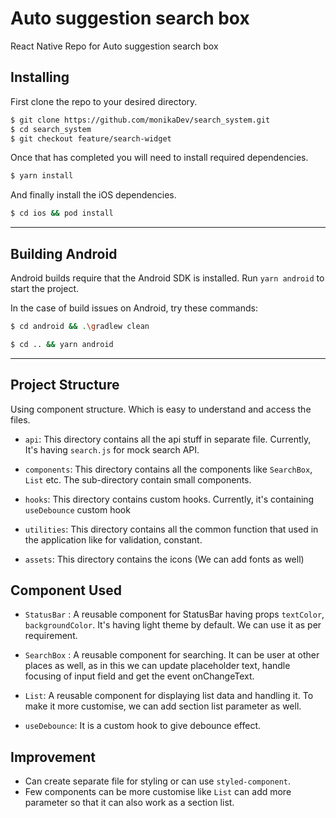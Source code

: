 # Auto suggestion search box

React Native Repo for Auto suggestion search box

## Installing

First clone the repo to your desired directory.

```sh
$ git clone https://github.com/monikaDev/search_system.git
$ cd search_system
$ git checkout feature/search-widget
```

Once that has completed you will need to install required dependencies.

```sh
$ yarn install
```

And finally install the iOS dependencies.

```sh
$ cd ios && pod install
```

---

## Building Android

Android builds require that the Android SDK is installed. Run `yarn android` to start the project.

In the case of build issues on Android, try these commands:

```sh
$ cd android && .\gradlew clean

$ cd .. && yarn android
```

---

## Project Structure

Using component structure. Which is easy to understand and access the files.

- `api`: This directory contains all the api stuff in separate file. Currently, It's having `search.js` for mock search API.

- `components`: This directory contains all the components like `SearchBox`, `List` etc. The sub-directory contain small components.

- `hooks`: This directory contains custom hooks. Currently, it's containing `useDebounce` custom hook

- `utilities`: This directory contains all the common function that used in the application like for validation, constant.

- `assets`: This directory contains the icons (We can add fonts as well)

## Component Used

- `StatusBar` : A reusable component for StatusBar having props `textColor`, `backgroundColor`. It's having light theme by default. We can use it as per requirement.

- `SearchBox` : A reusable component for searching. It can be user at other places as well, as in this we can update placeholder text, handle focusing of input field and get the event onChangeText.

- `List`: A reusable component for displaying list data and handling it. To make it more customise, we can add section list parameter as well.

- `useDebounce`: It is a custom hook to give debounce effect.

## Improvement

- Can create separate file for styling or can use `styled-component`.
- Few components can be more customise like `List` can add more parameter so that it can also work as a section list.
